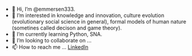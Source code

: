 - 👋 Hi, I’m @emmersen333. 
- 👀 I’m interested in knowledge and innovation, culture evolution (evolutionary social science in general), formal models of human nature (sometines called decison and game theory). 
- 🌱 I’m currently learning Python, SNA.
- 💞️ I’m looking to collaborate on ...
- 📫 How to reach me ... <a href="https://www.linkedin.com/in/emmersen-azalea-91008812b/" target="_blank">LinkedIn</a>


<!---
emmersen333/emmersen333 is a ✨ special ✨ repository because its `README.md` (this file) appears on your GitHub profile.
You can click the Preview link to take a look at your changes.
--->
